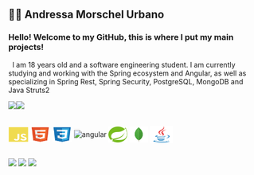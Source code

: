## :woman_technologist: Andressa Morschel Urbano


### Hello! Welcome to my GitHub, this is where I put my main projects!

 <p>&nbsp; I am 18 years old and a software engineering student. I am currently studying and working with the Spring ecosystem and Angular, as well as specializing in Spring Rest, Spring Security, PostgreSQL, MongoDB and Java Struts2 </p>

<img height="165em" src="https://github-readme-stats-eight-theta.vercel.app/api?username=andressamorschel&show_icons=true&theme=tokyonight&include_all_commits=true&count_private=true"/><img height="165" src="https://github-readme-stats-eight-theta.vercel.app/api/top-langs/?username=andressamorschel&layout=compact&langs_count=8&theme=tokyonight"/>


<div style="display: inline_block"><br>
  <img align="center" alt="Js" title="JavaScript" height="30" width="40" src="https://raw.githubusercontent.com/devicons/devicon/master/icons/javascript/javascript-plain.svg">
  <img align="center" alt="HTML" title="HTML5" height="30" width="40" src="https://raw.githubusercontent.com/devicons/devicon/master/icons/html5/html5-original.svg">
  <img align="center" alt="CSS" title="CSS3" height="30" width="40" src="https://raw.githubusercontent.com/devicons/devicon/master/icons/css3/css3-original.svg">
  <img align="center" alt="angular" title="Angular" height="34" width="30" src="https://cdn.worldvectorlogo.com/logos/angular-icon-1.svg">
<img align="center" alt="Spring framework" title="Spring framework" height="32" width="38" src="https://raw.githubusercontent.com/devicons/devicon/master/icons/spring/spring-original.svg">
<img align="center" alt="MongoDB" title="MongoDB" height="32" width="38" src="https://raw.githubusercontent.com/devicons/devicon/master/icons/mongodb/mongodb-original.svg">
  <img align="center" alt="java" title="Java" height="34" width="45" src="https://raw.githubusercontent.com/devicons/devicon/master/icons/java/java-original.svg">

</div>
	<br>

  <a href="https://www.linkedin.com/in/andressa-morschel-693b211b5/" target="_blank"><img src="https://img.shields.io/badge/-LinkedIn-%230077B5?style=for-the-badge&logo=linkedin&logoColor=white" target="_blank"></a> 
<a href = "mailto: andressamorschel@gmail.com" title="E-mail"><img src="https://img.shields.io/badge/-Gmail-%23EA4335?style=for-the-badge&logo=gmail&logoColor=white" target="_blank"></a>
<a href="https://instagram.com/a__morschel" target="_blank"><img src="https://img.shields.io/badge/-Instagram-%23E4405F?style=for-the-badge&logo=instagram&logoColor=white" target="_blank"></a>



